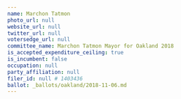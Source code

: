 ```yaml
---
name: Marchon Tatmon
photo_url: null
website_url: null
twitter_url: null
votersedge_url: null
committee_name: Marchon Tatmon Mayor for Oakland 2018
is_accepted_expenditure_ceiling: true
is_incumbent: false
occupation: null
party_affiliation: null
filer_id: null # 1403436
ballot: _ballots/oakland/2018-11-06.md
---
```

